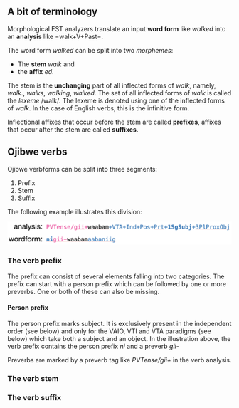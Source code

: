 ## A bit of terminology

Morphological FST analyzers translate an input **word form** like *walked* into an **analysis** like =walk+V+Past=. 

The word form *walked* can be split into two *morphemes*: 

* The **stem** *walk* and
* the **affix** *ed*.

The stem is the **unchanging** part of all inflected forms of *walk*, namely, *walk*., *walks*, *walking*, *walked*. The set of all inflected forms of *walk* is called the *lexeme* /walk/. The lexeme is denoted using one of the inflected forms of *walk*. In the case of English verbs, this is the infinitive form.   

Inflectional affixes that occur before the stem are called **prefixes**, affixes that occur after the stem are called **suffixes**.

## Ojibwe verbs

Ojibwe verbforms can be split into three segments:

1. Prefix
2. Stem
3. Suffix

The following example illustrates this division:

![Ojibwe verb](word.png)

### The verb prefix

The prefix can consist of several elements falling into two categories. The prefix can start with a person prefix which can be followed by one or more preverbs. One or both of these can also be missing.

#### Person prefix

The person prefix marks subject. It is exclusively present in the independent order (see below) and only for the VAIO, VTI and VTA paradigms (see below) which take both a subject and an object. In the illustration above, the verb prefix contains the person prefix *ni* and a preverb *gii-*

Preverbs are marked by a preverb tag like *PVTense/gii+* in the verb analysis. 

### The verb stem

### The verb suffix
